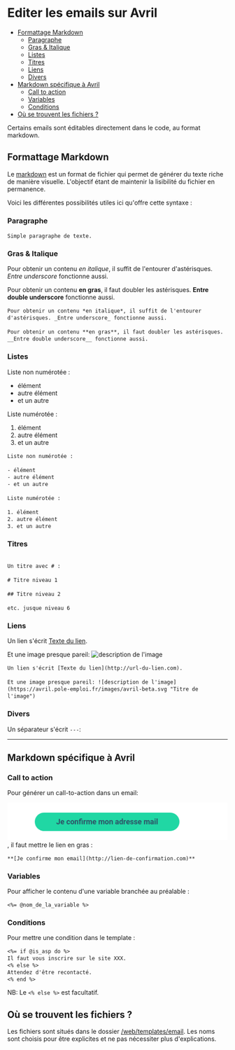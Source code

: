# Editer les emails sur Avril

<!-- MarkdownTOC -->

- [Formattage Markdown](#formattage-markdown)
  - [Paragraphe](#paragraphe)
  - [Gras & Italique](#gras--italique)
  - [Listes](#listes)
  - [Titres](#titres)
  - [Liens](#liens)
  - [Divers](#divers)
- [Markdown spécifique à Avril](#markdown-sp%C3%A9cifique-%C3%A0-avril)
  - [Call to action](#call-to-action)
  - [Variables](#variables)
  - [Conditions](#conditions)
- [Où se trouvent les fichiers ?](#o%C3%B9-se-trouvent-les-fichiers-)

<!-- /MarkdownTOC -->

Certains emails sont éditables directement dans le code, au format markdown.

## Formattage Markdown

Le [markdown](https://github.com/adam-p/markdown-here/wiki/Markdown-Cheatsheet) est un format de fichier qui permet de générer du texte riche de manière visuelle. L'objectif étant de maintenir la lisibilité du fichier en permanence.

Voici les différentes possibilités utiles ici qu'offre cette syntaxe :

### Paragraphe

```
Simple paragraphe de texte.
```

### Gras & Italique

Pour obtenir un contenu *en italique*, il suffit de l'entourer d'astérisques. _Entre underscore_ fonctionne aussi.

Pour obtenir un contenu **en gras**, il faut doubler les astérisques. __Entre double underscore__ fonctionne aussi.

```
Pour obtenir un contenu *en italique*, il suffit de l'entourer d'astérisques. _Entre underscore_ fonctionne aussi.

Pour obtenir un contenu **en gras**, il faut doubler les astérisques. __Entre double underscore__ fonctionne aussi.
```

### Listes

Liste non numérotée :

- élément
- autre élément
- et un autre

Liste numérotée :

1. élément
2. autre élément
3. et un autre

```
Liste non numérotée :

- élément
- autre élément
- et un autre

Liste numérotée :

1. élément
2. autre élément
3. et un autre
```

### Titres

```

Un titre avec # :

# Titre niveau 1

## Titre niveau 2

etc. jusque niveau 6
```

### Liens

Un lien s'écrit [Texte du lien](http://url-du-lien.com).

Et une image presque pareil: ![description de l'image](https://avril.pole-emploi.fr/images/avril-beta.svg "Titre de l'image")

```
Un lien s'écrit [Texte du lien](http://url-du-lien.com).

Et une image presque pareil: ![description de l'image](https://avril.pole-emploi.fr/images/avril-beta.svg "Titre de l'image")

```

### Divers

Un séparateur s'écrit `---`:

---

## Markdown spécifique à Avril

### Call to action

Pour générer un call-to-action dans un email:

![Call to action](assets/call-to-action.png), il faut mettre le lien en gras :

```
**[Je confirme mon email](http://lien-de-confirmation.com)**
```

### Variables

Pour afficher le contenu d'une variable branchée au préalable :

```
<%= @nom_de_la_variable %>
```

### Conditions

Pour mettre une condition dans le template :

```
<%= if @is_asp do %>
Il faut vous inscrire sur le site XXX.
<% else %>
Attendez d'être recontacté.
<% end %>
```

NB: Le `<% else %>` est facultatif.

## Où se trouvent les fichiers ?

Les fichiers sont situés dans le dossier [/web/templates/email](/web/templates/email). Les noms sont choisis pour être explicites et ne pas nécessiter plus d'explications.